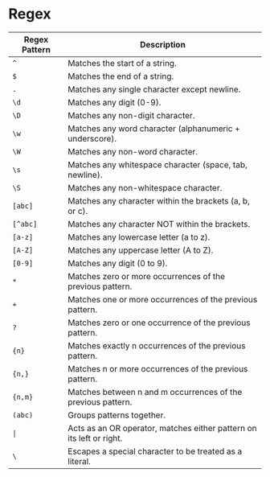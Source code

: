 # Regex

| Regex Pattern | Description                                                          |
| ------------- | -------------------------------------------------------------------- |
| `^`           | Matches the start of a string.                                       |
| `$`           | Matches the end of a string.                                         |
| `.`           | Matches any single character except newline.                         |
| `\d`          | Matches any digit (0-9).                                             |
| `\D`          | Matches any non-digit character.                                     |
| `\w`          | Matches any word character (alphanumeric + underscore).              |
| `\W`          | Matches any non-word character.                                      |
| `\s`          | Matches any whitespace character (space, tab, newline).              |
| `\S`          | Matches any non-whitespace character.                                |
| `[abc]`       | Matches any character within the brackets (a, b, or c).              |
| `[^abc]`      | Matches any character NOT within the brackets.                       |
| `[a-z]`       | Matches any lowercase letter (a to z).                               |
| `[A-Z]`       | Matches any uppercase letter (A to Z).                               |
| `[0-9]`       | Matches any digit (0 to 9).                                          |
| `*`           | Matches zero or more occurrences of the previous pattern.            |
| `+`           | Matches one or more occurrences of the previous pattern.             |
| `?`           | Matches zero or one occurrence of the previous pattern.              |
| `{n}`         | Matches exactly n occurrences of the previous pattern.               |
| `{n,}`        | Matches n or more occurrences of the previous pattern.               |
| `{n,m}`       | Matches between n and m occurrences of the previous pattern.         |
| `(abc)`       | Groups patterns together.                                            |
| `\|`          | Acts as an OR operator, matches either pattern on its left or right. |
| `\`           | Escapes a special character to be treated as a literal.              |
